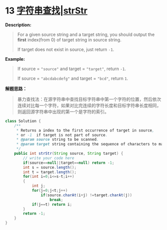 # 13 [字符串查找|strStr](http://www.lintcode.com/en/problem/strstr/)

 **Description:**

> For a given source string and a target string, you should output the **first** index(from 0) of target string in source string.
>
> If target does not exist in source, just return `-1`.

**Example:**

> If source = `"source"` and target = `"target"`, return `-1`.
>
> If source = `"abcdabcdefg"` and target = `"bcd"`, return `1`.

**解题思路：**

> 暴力查找法：在源字符串中查找目标字符串中第一个字符的位置，然后依次连续对比每一个字符，如果对比完连续的字符长度和目标字符串长度相同，则返回源字符串中出现的第一个是字符的索引。

```java
class Solution {
    /**
     * Returns a index to the first occurrence of target in source,
     * or -1  if target is not part of source.
     * @param source string to be scanned.
     * @param target string containing the sequence of characters to match.
     */
    public int strStr(String source, String target) {
        // write your code here
        if(source==null||target==null) return -1;
        int s = source.length();
        int t = target.length();
        for(int i=0;i<=s-t;i++)
        {
            int j;
            for(j=0;j<t;j++)
                if(source.charAt(i+j) !=target.charAt(j))
                    break;
            if(j==t) return i;
        }
        return -1;
    }
}
```

